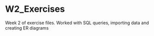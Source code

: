 # W2_Exercises

Week 2 of exercise files. Worked with SQL queries, importing data and creating ER diagrams

